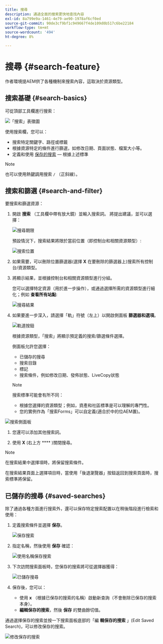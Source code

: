 ```yaml
---
title: 搜尋
description: 通過全面的搜索更快地查找內容
exl-id: 8a799e9a-1461-4e79-ae90-1978af6cf0ed
source-git-commit: 90de3cf9bf1c949667f4de109d0b517c6be22184
workflow-type: tm+mt
source-wordcount: '494'
ht-degree: 8%

---
```


# 搜尋 {#search-feature}

作者環境提AEM供了各種機制來搜索內容，這取決於資源類型。

## 搜索基礎 {#search-basics}

可從頂部工具欄進行搜索：

![「搜索」表徵圖](/help/sites-cloud/authoring/assets/search-icon.png)

使用搜索欄，您可以：

* 搜索特定關鍵字、路徑或標籤
* 根據資源特定的條件進行篩選，如修改日期、頁面狀態、檔案大小等。
* 定義和使用 [保存的搜索](#saved-searches)  — 根據上述標準

>[!NOTE]
>
>也可以使用熱鍵調用搜索 `/` （正斜線）。

## 搜索和篩選 {#search-and-filter}

要搜索和篩選資源：

1. 開啟 **搜索** （工具欄中帶有放大鏡）並輸入搜索詞。 將提出建議，並可以選擇：

   ![搜尋期限](/help/sites-cloud/authoring/assets/search-term.png)

   預設情況下，搜索結果將限於當前位置（即控制台和相關資源類型）:

   ![搜索位置](/help/sites-cloud/authoring/assets/search-term-location.png)

1. 如果需要，可以刪除位置篩選器(選擇 **X** 在要刪除的篩選器上)搜索所有控制台/資源類型。
1. 將顯示結果，並根據控制台和相關資源類型進行分組。

   您可以選擇特定資源（用於進一步操作），或通過選擇所需的資源類型進行細化；例如 **查看所有站點**:

   ![搜尋結果](/help/sites-cloud/authoring/assets/search-results.png)

1. 如果要進一步深入，請選擇「軌」符號（左上）以開啟側面板 **篩選器和選項**。

   ![軌道按鈕](/help/sites-cloud/authoring/assets/rail-button.png)

   根據資源類型，「搜索」將顯示預定義的搜索/篩選條件選擇。

   側面板允許您選擇：

   * 已儲存的搜尋
   * 搜索目錄
   * 標記
   * 搜索條件，例如修改日期、發佈狀態、LiveCopy狀態

   >[!NOTE]
   >
   >搜索標準可能會有所不同：
   >
   >* 根據您選擇的資源類型；例如，資產和社區標準是可以理解的專門性。
   >* 您的實例作為「搜索Forms」可以自定義(適合於中的位AEM置)。


<!--
  >* Your instance as the [Search Forms](/help/sites-administering/search-forms.md) can be customized (appropriate to the location within AEM).
  -->

![搜索側面板](/help/sites-cloud/authoring/assets/search-side-panel.png)

1. 您還可以添加其他搜索詞。

1. 使用 **X** (右上方 **** )關閉搜尋。

>[!NOTE]
>
>在搜索結果中選擇項時，將保留搜索條件。
>
>在搜索結果頁面上選擇項目時，當使用「後退瀏覽器」按鈕返回到搜索頁面時，搜索標準將保留。

## 已儲存的搜尋 {#saved-searches}

除了通過各種方面進行搜索外，還可以保存特定搜索配置以在稍後階段進行檢索和使用：

1. 定義搜索條件並選擇 **保存**。

   ![保存搜索](/help/sites-cloud/authoring/assets/search-side-panel.png)

1. 指定名稱，然後使用 **保存** 確認：

   ![使用名稱保存搜索](/help/sites-cloud/authoring/assets/search-save-name.png)

1. 下次訪問搜索面板時，您保存的搜索將可從選擇器獲得：

   ![已儲存搜尋](/help/sites-cloud/authoring/assets/saved-searches.png)

1. 保存後，您可以：

   * 使用 **x** （根據已保存的搜索的名稱）啟動新查詢（不會刪除已保存的搜索本身）。
   * **編輯保存的搜索**，然後 **保存** 的雙曲餘切值。

通過選擇保存的搜索並按一下搜索面板底部的「編 **輯保存的搜索** 」(Edit Saved Search)，可以修改保存的搜索。

![修改保存的搜索](/help/sites-cloud/authoring/assets/saved-searches-modify.png)
